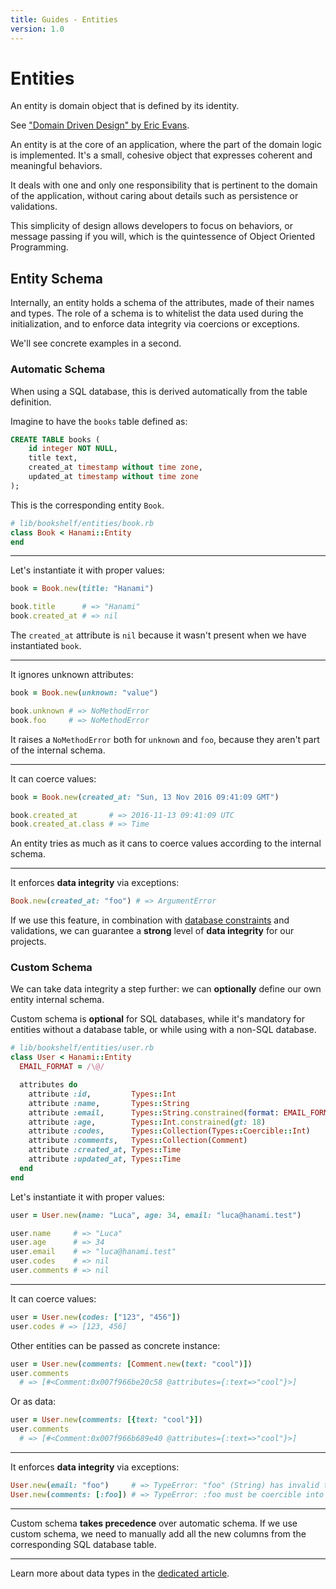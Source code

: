 ```yaml
---
title: Guides - Entities
version: 1.0
---
```


# Entities

An entity is domain object that is defined by its identity.

See ["Domain Driven Design" by Eric Evans](https://en.wikipedia.org/wiki/Domain-driven_design#Building_blocks).

An entity is at the core of an application, where the part of the domain logic is implemented.
It's a small, cohesive object that expresses coherent and meaningful behaviors.

It deals with one and only one responsibility that is pertinent to the
domain of the application, without caring about details such as persistence
or validations.

This simplicity of design allows developers to focus on behaviors, or
message passing if you will, which is the quintessence of Object Oriented Programming.

## Entity Schema

Internally, an entity holds a schema of the attributes, made of their names and types.
The role of a schema is to whitelist the data used during the initialization, and to enforce data integrity via coercions or exceptions.

We'll see concrete examples in a second.

### Automatic Schema

When using a SQL database, this is derived automatically from the table definition.

Imagine to have the `books` table defined as:

```sql
CREATE TABLE books (
    id integer NOT NULL,
    title text,
    created_at timestamp without time zone,
    updated_at timestamp without time zone
);
```

This is the corresponding entity `Book`.

```ruby
# lib/bookshelf/entities/book.rb
class Book < Hanami::Entity
end
```

---

Let's instantiate it with proper values:

```ruby
book = Book.new(title: "Hanami")

book.title      # => "Hanami"
book.created_at # => nil
```

The `created_at` attribute is `nil` because it wasn't present when we have instantiated `book`.

---

It ignores unknown attributes:

```ruby
book = Book.new(unknown: "value")

book.unknown # => NoMethodError
book.foo     # => NoMethodError
```

It raises a `NoMethodError` both for `unknown` and `foo`, because they aren't part of the internal schema.

---

It can coerce values:

```ruby
book = Book.new(created_at: "Sun, 13 Nov 2016 09:41:09 GMT")

book.created_at       # => 2016-11-13 09:41:09 UTC
book.created_at.class # => Time
```

An entity tries as much as it cans to coerce values according to the internal schema.

---

It enforces **data integrity** via exceptions:

```ruby
Book.new(created_at: "foo") # => ArgumentError
```

If we use this feature, in combination with [database constraints](/guides/migrations/create-table#constraints) and validations, we can guarantee a **strong** level of **data integrity** for our projects.

### Custom Schema

We can take data integrity a step further: we can **optionally** define our own entity internal schema.

<p class="notice">
  Custom schema is <strong>optional</strong> for SQL databases, while it's mandatory for entities without a database table, or while using with a non-SQL database.
</p>

```ruby
# lib/bookshelf/entities/user.rb
class User < Hanami::Entity
  EMAIL_FORMAT = /\@/

  attributes do
    attribute :id,         Types::Int
    attribute :name,       Types::String
    attribute :email,      Types::String.constrained(format: EMAIL_FORMAT)
    attribute :age,        Types::Int.constrained(gt: 18)
    attribute :codes,      Types::Collection(Types::Coercible::Int)
    attribute :comments,   Types::Collection(Comment)
    attribute :created_at, Types::Time
    attribute :updated_at, Types::Time
  end
end
```

Let's instantiate it with proper values:

```ruby
user = User.new(name: "Luca", age: 34, email: "luca@hanami.test")

user.name     # => "Luca"
user.age      # => 34
user.email    # => "luca@hanami.test"
user.codes    # => nil
user.comments # => nil
```

---

It can coerce values:

```ruby
user = User.new(codes: ["123", "456"])
user.codes # => [123, 456]
```

Other entities can be passed as concrete instance:

```ruby
user = User.new(comments: [Comment.new(text: "cool")])
user.comments
  # => [#<Comment:0x007f966be20c58 @attributes={:text=>"cool"}>]
```

Or as data:

```ruby
user = User.new(comments: [{text: "cool"}])
user.comments
  # => [#<Comment:0x007f966b689e40 @attributes={:text=>"cool"}>]
```

---

It enforces **data integrity** via exceptions:

```ruby
User.new(email: "foo")     # => TypeError: "foo" (String) has invalid type for :email
User.new(comments: [:foo]) # => TypeError: :foo must be coercible into Comment
```

---

<p class="warning">
  Custom schema <strong>takes precedence</strong> over automatic schema. If we use custom schema, we need to manually add all the new columns from the corresponding SQL database table.
</p>

---

Learn more about data types in the [dedicated article](/guides/models/data-types).

